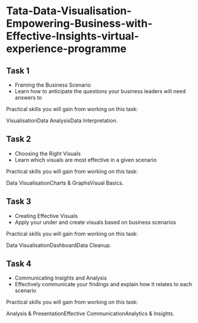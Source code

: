 # Tata-Data-Visualisation-Empowering-Business-with-Effective-Insights-virtual-experience-programme

## Task 1

* Framing the Business Scenario
* Learn how to anticipate the questions your business leaders will need answers to

Practical skills you will gain from working on this task:

VisualisationData AnalysisData Interpretation.

## Task 2

* Choosing the Right Visuals
* Learn which visuals are most effective in a given scenario

Practical skills you will gain from working on this task:

Data VisualisationCharts & GraphsVisual Basics.

## Task 3

* Creating Effective Visuals
* Apply your under and create visuals based on business scenarios

Practical skills you will gain from working on this task:

Data VisualisationDashboardData Cleanup.

## Task 4

* Communicating Insights and Analysis
* Effectively communicate your findings and explain how it relates to each scenario

Practical skills you will gain from working on this task:

Analysis & PresentationEffective CommunicationAnalytics & Insights.
